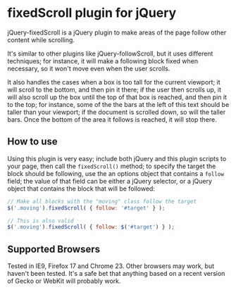 fixedScroll plugin for jQuery
=============================

jQuery-fixedScroll is a jQuery plugin to make areas of the page follow other
content while scrolling.

It's similar to other plugins like jQuery-followScroll, but it uses
different techniques; for instance, it will make a following block fixed when
necessary, so it won't move even when the user scrolls.

It also handles the cases when a box is too tall for the current viewport;
it will scroll to the bottom, and then pin it there; if the user then scrolls up,
it will also scroll up the box until the top of that box is reached, and then pin
it to the top; for instance, some of the the bars at the left of this text should
be taller than your viewport; if the document is scrolled down, so will the
taller bars. Once the bottom of the area it follows is reached, it will stop there.

How to use
----------

Using this plugin is very easy; include both jQuery and this plugin scripts to
your page, then call the `fixedScroll()` method; to specify the target the block
should be following, use the an options object that contains a `follow` field;
the value of that field can be either a jQuery selector, or a jQuery object that
contains the block that will be followed:

```js
// Make all blocks with the "moving" class follow the target
$('.moving').fixedScroll( { follow: '#target' } );

// This is also valid
$('.moving').fixedScroll( { follow: $('#target') } );
```

Supported Browsers
------------------

Tested in IE9, Firefox 17 and Chrome 23. Other browsers may work, but haven't been tested. It's a safe bet that anything
based on a recent version of Gecko or WebKit will probably work.
 
